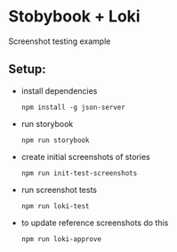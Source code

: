# Stobybook + Loki

Screenshot testing example

## Setup:

- install dependencies

  `npm install -g json-server`

- run storybook

  `npm run storybook`

- create initial screenshots of stories

  `npm run init-test-screenshots`

- run screenshot tests

  `npm run loki-test`

- to update reference screenshots do this

  `npm run loki-approve`
